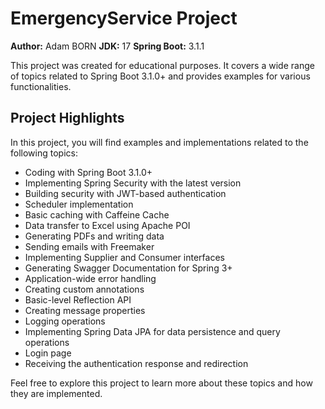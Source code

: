 # EmergencyService Project

**Author:** Adam BORN
**JDK:** 17
**Spring Boot:** 3.1.1

This project was created for educational purposes. It covers a wide range of topics related to Spring Boot 3.1.0+ and provides examples for various functionalities.

## Project Highlights

In this project, you will find examples and implementations related to the following topics:

- Coding with Spring Boot 3.1.0+
- Implementing Spring Security with the latest version
- Building security with JWT-based authentication
- Scheduler implementation
- Basic caching with Caffeine Cache
- Data transfer to Excel using Apache POI
- Generating PDFs and writing data
- Sending emails with Freemaker
- Implementing Supplier and Consumer interfaces
- Generating Swagger Documentation for Spring 3+
- Application-wide error handling
- Creating custom annotations
- Basic-level Reflection API
- Creating message properties
- Logging operations
- Implementing Spring Data JPA for data persistence and query operations
- Login page
- Receiving the authentication response and redirection

Feel free to explore this project to learn more about these topics and how they are implemented.
